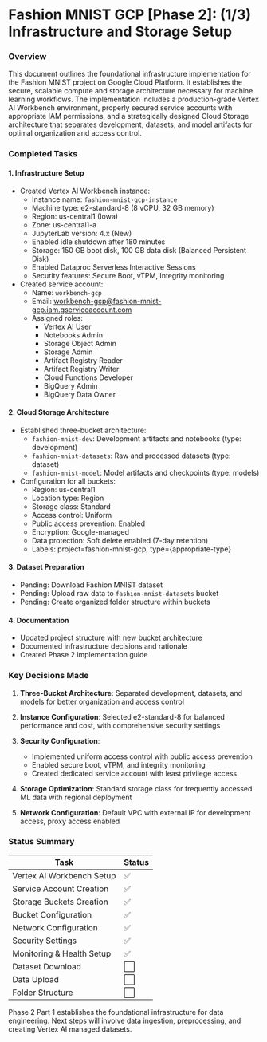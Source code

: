 # Fashion MNIST GCP [Phase 2]: (1/3) Infrastructure and Storage Setup

### Overview
This document outlines the foundational infrastructure implementation for the Fashion MNIST project on Google Cloud Platform. It establishes the secure, scalable compute and storage architecture necessary for machine learning workflows. The implementation includes a production-grade Vertex AI Workbench environment, properly secured service accounts with appropriate IAM permissions, and a strategically designed Cloud Storage architecture that separates development, datasets, and model artifacts for optimal organization and access control.

### Completed Tasks

#### 1. Infrastructure Setup
- Created Vertex AI Workbench instance:
  - Instance name: `fashion-mnist-gcp-instance`
  - Machine type: e2-standard-8 (8 vCPU, 32 GB memory)
  - Region: us-central1 (Iowa)
  - Zone: us-central1-a
  - JupyterLab version: 4.x (New)
  - Enabled idle shutdown after 180 minutes
  - Storage: 150 GB boot disk, 100 GB data disk (Balanced Persistent Disk)
  - Enabled Dataproc Serverless Interactive Sessions
  - Security features: Secure Boot, vTPM, Integrity monitoring
- Created service account:
  - Name: `workbench-gcp`
  - Email: workbench-gcp@fashion-mnist-gcp.iam.gserviceaccount.com
  - Assigned roles:
    - Vertex AI User
    - Notebooks Admin
    - Storage Object Admin
    - Storage Admin
    - Artifact Registry Reader
    - Artifact Registry Writer
    - Cloud Functions Developer
    - BigQuery Admin
    - BigQuery Data Owner

#### 2. Cloud Storage Architecture
- Established three-bucket architecture:
  - `fashion-mnist-dev`: Development artifacts and notebooks (type: development)
  - `fashion-mnist-datasets`: Raw and processed datasets (type: dataset)
  - `fashion-mnist-model`: Model artifacts and checkpoints (type: models)
- Configuration for all buckets:
  - Region: us-central1
  - Location type: Region
  - Storage class: Standard
  - Access control: Uniform
  - Public access prevention: Enabled
  - Encryption: Google-managed
  - Data protection: Soft delete enabled (7-day retention)
  - Labels: project=fashion-mnist-gcp, type={appropriate-type}

#### 3. Dataset Preparation
- Pending: Download Fashion MNIST dataset
- Pending: Upload raw data to `fashion-mnist-datasets` bucket
- Pending: Create organized folder structure within buckets

#### 4. Documentation
- Updated project structure with new bucket architecture
- Documented infrastructure decisions and rationale
- Created Phase 2 implementation guide

### Key Decisions Made

1. **Three-Bucket Architecture**: Separated development, datasets, and models for better organization and access control

2. **Instance Configuration**: Selected e2-standard-8 for balanced performance and cost, with comprehensive security settings

3. **Security Configuration**: 
   - Implemented uniform access control with public access prevention
   - Enabled secure boot, vTPM, and integrity monitoring
   - Created dedicated service account with least privilege access

4. **Storage Optimization**: Standard storage class for frequently accessed ML data with regional deployment

5. **Network Configuration**: Default VPC with external IP for development access, proxy access enabled

### Status Summary
| Task | Status |
|------|--------|
| Vertex AI Workbench Setup | ✅ |
| Service Account Creation | ✅ |
| Storage Buckets Creation | ✅ |
| Bucket Configuration | ✅ |
| Network Configuration | ✅ |
| Security Settings | ✅ |
| Monitoring & Health Setup | ✅ |
| Dataset Download | ⬜ |
| Data Upload | ⬜ |
| Folder Structure | ⬜ |

Phase 2 Part 1 establishes the foundational infrastructure for data engineering. Next steps will involve data ingestion, preprocessing, and creating Vertex AI managed datasets.